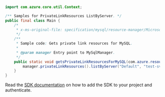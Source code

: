 ```java
import com.azure.core.util.Context;

/** Samples for PrivateLinkResources ListByServer. */
public final class Main {
    /*
     * x-ms-original-file: specification/mysql/resource-manager/Microsoft.DBforMySQL/stable/2018-06-01/examples/PrivateLinkResourcesList.json
     */
    /**
     * Sample code: Gets private link resources for MySQL.
     *
     * @param manager Entry point to MySqlManager.
     */
    public static void getsPrivateLinkResourcesForMySQL(com.azure.resourcemanager.mysql.MySqlManager manager) {
        manager.privateLinkResources().listByServer("Default", "test-svr", Context.NONE);
    }
}
```

Read the [SDK documentation](https://github.com/Azure/azure-sdk-for-java/blob/azure-resourcemanager-mysql_1.0.2/sdk/mysql/azure-resourcemanager-mysql/README.md) on how to add the SDK to your project and authenticate.
